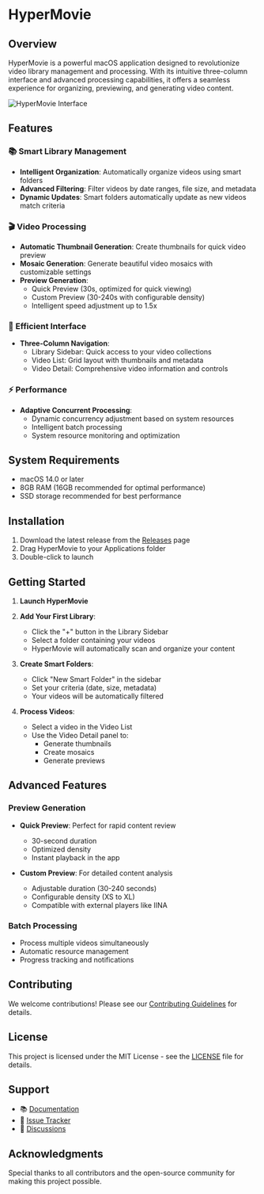 # HyperMovie

## Overview

HyperMovie is a powerful macOS application designed to revolutionize video library management and processing. With its intuitive three-column interface and advanced processing capabilities, it offers a seamless experience for organizing, previewing, and generating video content.

![HyperMovie Interface](Documentation/Assets/interface.png)

## Features

### 📚 Smart Library Management
- **Intelligent Organization**: Automatically organize videos using smart folders
- **Advanced Filtering**: Filter videos by date ranges, file size, and metadata
- **Dynamic Updates**: Smart folders automatically update as new videos match criteria

### 🎬 Video Processing
- **Automatic Thumbnail Generation**: Create thumbnails for quick video preview
- **Mosaic Generation**: Generate beautiful video mosaics with customizable settings
- **Preview Generation**:
  - Quick Preview (30s, optimized for quick viewing)
  - Custom Preview (30-240s with configurable density)
  - Intelligent speed adjustment up to 1.5x

### 🎯 Efficient Interface
- **Three-Column Navigation**:
  - Library Sidebar: Quick access to your video collections
  - Video List: Grid layout with thumbnails and metadata
  - Video Detail: Comprehensive video information and controls

### ⚡️ Performance
- **Adaptive Concurrent Processing**:
  - Dynamic concurrency adjustment based on system resources
  - Intelligent batch processing
  - System resource monitoring and optimization

## System Requirements

- macOS 14.0 or later
- 8GB RAM (16GB recommended for optimal performance)
- SSD storage recommended for best performance

## Installation

1. Download the latest release from the [Releases](https://github.com/yourusername/HyperMovie/releases) page
2. Drag HyperMovie to your Applications folder
3. Double-click to launch

## Getting Started

1. **Launch HyperMovie**
2. **Add Your First Library**:
   - Click the "+" button in the Library Sidebar
   - Select a folder containing your videos
   - HyperMovie will automatically scan and organize your content

3. **Create Smart Folders**:
   - Click "New Smart Folder" in the sidebar
   - Set your criteria (date, size, metadata)
   - Your videos will be automatically filtered

4. **Process Videos**:
   - Select a video in the Video List
   - Use the Video Detail panel to:
     - Generate thumbnails
     - Create mosaics
     - Generate previews

## Advanced Features

### Preview Generation
- **Quick Preview**: Perfect for rapid content review
  - 30-second duration
  - Optimized density
  - Instant playback in the app

- **Custom Preview**: For detailed content analysis
  - Adjustable duration (30-240 seconds)
  - Configurable density (XS to XL)
  - Compatible with external players like IINA

### Batch Processing
- Process multiple videos simultaneously
- Automatic resource management
- Progress tracking and notifications

## Contributing

We welcome contributions! Please see our [Contributing Guidelines](CONTRIBUTING.md) for details.

## License

This project is licensed under the MIT License - see the [LICENSE](LICENSE) file for details.

## Support

- 📚 [Documentation](Documentation/)
- 🐛 [Issue Tracker](https://github.com/yourusername/HyperMovie/issues)
- 💬 [Discussions](https://github.com/yourusername/HyperMovie/discussions)

## Acknowledgments

Special thanks to all contributors and the open-source community for making this project possible. 